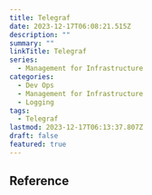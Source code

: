 ```yaml
---
title: Telegraf
date: 2023-12-17T06:08:21.515Z
description: ""
summary: ""
linkTitle: Telegraf
series:  
  - Management for Infrastructure
categories:
  - Dev Ops
  - Management for Infrastructure
  - Logging
tags:  
  - Telegraf
lastmod: 2023-12-17T06:13:37.807Z
draft: false
featured: true
---
```


## Reference
